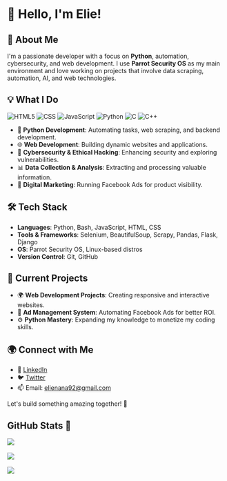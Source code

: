 # 👋 Hello, I'm Elie!

## 🚀 About Me
I'm a passionate developer with a focus on **Python**, automation, cybersecurity, and web development. I use **Parrot Security OS** as my main environment and love working on projects that involve data scraping, automation, AI, and web technologies.

## 💡 What I Do
![HTML5](https://img.shields.io/badge/html5-%23E34F26.svg?style=for-the-badge&logo=html5&logoColor=white) ![CSS](https://img.shields.io/badge/css3-%231572B6.svg?style=for-the-badge&logo=css3&logoColor=white) ![JavaScript](https://img.shields.io/badge/javascript-%23323330.svg?style=for-the-badge&logo=javascript&logoColor=%23F7DF1E) ![Python](https://img.shields.io/badge/python-3670A0?style=for-the-badge&logo=python&logoColor=ffdd54) ![C](https://img.shields.io/badge/c-%2300599C.svg?style=for-the-badge&logo=c&logoColor=white) ![C++](https://img.shields.io/badge/c++-%2300599C.svg?style=for-the-badge&logo=c%2B%2B&logoColor=white)

- 🐍 **Python Development**: Automating tasks, web scraping, and backend development.
- 🌐 **Web Development**: Building dynamic websites and applications.
- 🔐 **Cybersecurity & Ethical Hacking**: Enhancing security and exploring vulnerabilities.
- 📊 **Data Collection & Analysis**: Extracting and processing valuable information.
- 📢 **Digital Marketing**: Running Facebook Ads for product visibility.

## 🛠️ Tech Stack
- **Languages**: Python, Bash, JavaScript, HTML, CSS
- **Tools & Frameworks**: Selenium, BeautifulSoup, Scrapy, Pandas, Flask, Django
- **OS**: Parrot Security OS, Linux-based distros
- **Version Control**: Git, GitHub

## 📌 Current Projects
- 🌍 **Web Development Projects**: Creating responsive and interactive websites.
- 📢 **Ad Management System**: Automating Facebook Ads for better ROI.
- ⚙️ **Python Mastery**: Expanding my knowledge to monetize my coding skills.

## 🌍 Connect with Me
- 💼 [LinkedIn](https://www.linkedin.com/in/nanaelie)
- 🐦 [Twitter](https://twitter.com/Garcon_Serieuxx)
- 📫 Email: elienana92@gmail.com


Let's build something amazing together! 🚀

## GitHub Stats 🌱
![](https://github-readme-stats.vercel.app/api/top-langs/?username=nanaelie&theme=transparent&hide_border=false&include_all_commits=false&count_private=false&layout=compact)<br/>
<br/>
![](https://github-readme-stats.vercel.app/api?username=nanaelie&theme=transparent&hide_border=false&include_all_commits=false&count_private=false)<br/>
<br/>
![](https://nirzak-streak-stats.vercel.app/?user=nanaelie&theme=transparent&hide_border=false)<br/>

